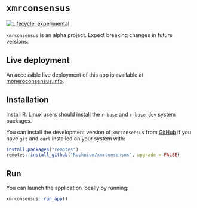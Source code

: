 
<!-- README.md is generated from README.Rmd. Please edit that file -->

# `xmrconsensus`

<!-- badges: start -->

[![Lifecycle:
experimental](https://img.shields.io/badge/lifecycle-experimental-orange.svg)](https://lifecycle.r-lib.org/articles/stages.html#experimental)
<!-- badges: end -->

`xmrconsensus` is an alpha project. Expect breaking changes in future
versions.

## Live deployment

An accessible live deployment of this app is available at
[moneroconsensus.info](https://moneroconsensus.info).

## Installation

Install R. Linux users should install the `r-base` and `r-base-dev`
system packages.

You can install the development version of `xmrconsensus` from
[GitHub](https://github.com/) if you have `git` and `curl` installed on
your system with:

``` r
install.packages("remotes")
remotes::install_github("Rucknium/xmrconsensus", upgrade = FALSE)
```

## Run

You can launch the application locally by running:

``` r
xmrconsensus::run_app()
```

